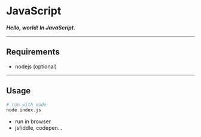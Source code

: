 # JavaScript

***Hello, world! In JavaScript.***


---
## Requirements
* nodejs (optional)


---
## Usage 

```bash
# run with node
node index.js 
```

* run in browser
* jsfiddle, codepen...